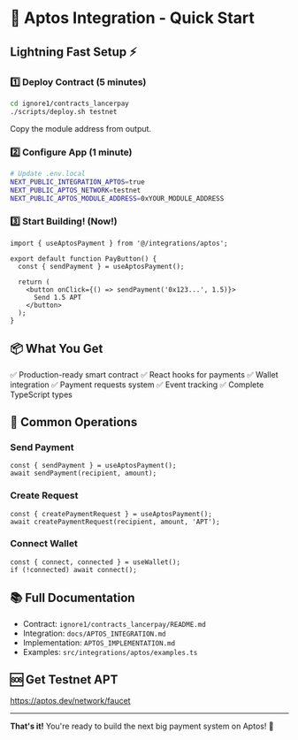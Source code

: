 # 🚀 Aptos Integration - Quick Start

## Lightning Fast Setup ⚡

### 1️⃣ Deploy Contract (5 minutes)

```bash
cd ignore1/contracts_lancerpay
./scripts/deploy.sh testnet
```

Copy the module address from output.

### 2️⃣ Configure App (1 minute)

```bash
# Update .env.local
NEXT_PUBLIC_INTEGRATION_APTOS=true
NEXT_PUBLIC_APTOS_NETWORK=testnet
NEXT_PUBLIC_APTOS_MODULE_ADDRESS=0xYOUR_MODULE_ADDRESS
```

### 3️⃣ Start Building! (Now!)

```tsx
import { useAptosPayment } from '@/integrations/aptos';

export default function PayButton() {
  const { sendPayment } = useAptosPayment();
  
  return (
    <button onClick={() => sendPayment('0x123...', 1.5)}>
      Send 1.5 APT
    </button>
  );
}
```

## 📦 What You Get

✅ Production-ready smart contract
✅ React hooks for payments
✅ Wallet integration
✅ Payment requests system
✅ Event tracking
✅ Complete TypeScript types

## 🎯 Common Operations

### Send Payment
```tsx
const { sendPayment } = useAptosPayment();
await sendPayment(recipient, amount);
```

### Create Request
```tsx
const { createPaymentRequest } = useAptosPayment();
await createPaymentRequest(recipient, amount, 'APT');
```

### Connect Wallet
```tsx
const { connect, connected } = useWallet();
if (!connected) await connect();
```

## 📚 Full Documentation

- Contract: `ignore1/contracts_lancerpay/README.md`
- Integration: `docs/APTOS_INTEGRATION.md`
- Implementation: `APTOS_IMPLEMENTATION.md`
- Examples: `src/integrations/aptos/examples.ts`

## 🆘 Get Testnet APT

https://aptos.dev/network/faucet

---

**That's it!** You're ready to build the next big payment system on Aptos! 🎉
